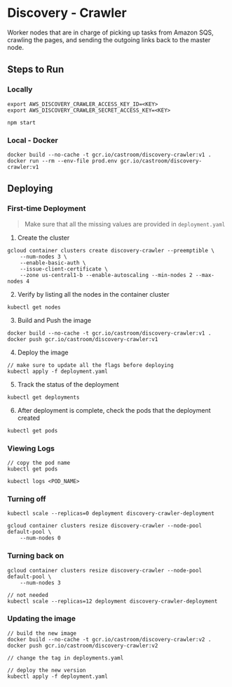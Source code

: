 # Discovery - Crawler
Worker nodes that are in charge of picking up tasks from Amazon SQS, crawling the pages, and sending the outgoing links back to the master node.

## Steps to Run 
### Locally 
```
export AWS_DISCOVERY_CRAWLER_ACCESS_KEY_ID=<KEY>
export AWS_DISCOVERY_CRAWLER_SECRET_ACCESS_KEY=<KEY>

npm start
```

### Local - Docker
```
docker build --no-cache -t gcr.io/castroom/discovery-crawler:v1 .
docker run --rm --env-file prod.env gcr.io/castroom/discovery-crawler:v1
```

## Deploying
### First-time Deployment

> Make sure that all the missing values are provided in `deployment.yaml`


1) Create the cluster
```
gcloud container clusters create discovery-crawler --preemptible \
    --num-nodes 3 \
    --enable-basic-auth \
    --issue-client-certificate \
    --zone us-central1-b --enable-autoscaling --min-nodes 2 --max-nodes 4
```

2) Verify by listing all the nodes in the container cluster
```
kubectl get nodes
```

3) Build and Push the image
```
docker build --no-cache -t gcr.io/castroom/discovery-crawler:v1 .
docker push gcr.io/castroom/discovery-crawler:v1
```

4) Deploy the image
```
// make sure to update all the flags before deploying
kubectl apply -f deployment.yaml
```

5) Track the status of the deployment
```
kubectl get deployments
```

6) After deployment is complete, check the pods that the deployment created
```
kubectl get pods
```


### Viewing Logs
```
// copy the pod name
kubectl get pods

kubectl logs <POD_NAME> 
```

### Turning off
```
kubectl scale --replicas=0 deployment discovery-crawler-deployment

gcloud container clusters resize discovery-crawler --node-pool default-pool \
    --num-nodes 0
```

### Turning back on
```
gcloud container clusters resize discovery-crawler --node-pool default-pool \
    --num-nodes 3

// not needed 
kubectl scale --replicas=12 deployment discovery-crawler-deployment
```

### Updating the image
```
// build the new image
docker build --no-cache -t gcr.io/castroom/discovery-crawler:v2 .
docker push gcr.io/castroom/discovery-crawler:v2

// change the tag in deployments.yaml 

// deploy the new version 
kubectl apply -f deployment.yaml
```